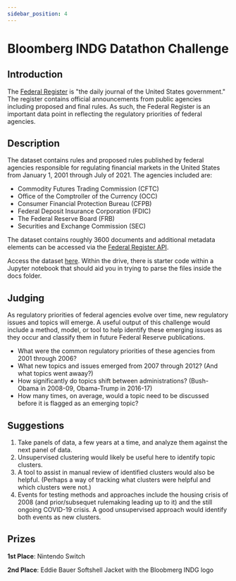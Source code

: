 ```yaml
---
sidebar_position: 4
---
```


# Bloomberg INDG Datathon Challenge

## Introduction
The [Federal Register](https://www.federalregister.gov/) is "the daily journal of the United States government." The register contains official announcements from public agencies including proposed and final rules.  As such, the Federal Register is an important data point in reflecting the regulatory priorities of federal agencies.  

## Description

The dataset contains rules and proposed rules published by federal agencies responsible for regulating financial markets in the United States from January 1, 2001 through July of 2021.  The agencies included are:

- Commodity Futures Trading Commission (CFTC)
- Office of the Comptroller of the Currency (OCC)
- Consumer Financial Protection Bureau (CFPB)
- Federal Deposit Insurance Corporation (FDIC)
- The Federal Reserve Board (FRB)
- Securities and Exchange Commission (SEC)

The dataset contains roughly 3600 documents and additional metadata elements can be accessed via the [Federal Register API](https://www.federalregister.gov/developers/documentation/api/v1#/).

Access the dataset [here](https://drive.google.com/drive/u/1/folders/1Vf-y3Y3n-jGdAmgm1Aoo5Mlikem0H2u6). Within the drive, there is starter code within a Jupyter notebook that should aid you in trying to parse the files inside the docs folder.

## Judging
As regulatory priorities of federal agencies evolve over time, new regulatory issues and topics will emerge.  A useful output of this challenge would include a method, model, or tool to help identify these emerging issues as they occur and classify them in future Federal Reserve publications.

- What were the common regulatory priorities of these agencies from 2001 through 2006?
- What new topics and issues emerged from 2007 through 2012?  (And what topics went awaay?)
- How significantly do topics shift between administrations?  (Bush-Obama in 2008-09, Obama-Trump in 2016-17)
- How many times, on average, would a topic need to be discussed before it is flagged as an emerging topic?

## Suggestions 

1.  Take panels of data, a few years at a time, and analyze them against the next panel of data.  
2.  Unsupervised clustering would likely be useful here to identify topic clusters.
3.  A tool to assist in manual review of identified clusters would also be helpful.  (Perhaps a way of tracking what clusters were helpful and which clusters were not.)
4.  Events for testing methods and approaches include the housing crisis of 2008 (and prior/subsequet rulemaking leading up to it) and the still ongoing COVID-19 crisis.  A good unsupervised approach would identify both events as new clusters.


## Prizes
**1st Place**: Nintendo Switch

**2nd Place**: Eddie Bauer Softshell Jacket with the Bloobmerg INDG logo

